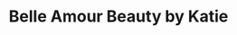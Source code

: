 ---
title: "Belle Amour Beauty by Katie"
url: /newport/belle-amour-beauty-by-katie/
shop: hairdresser
---